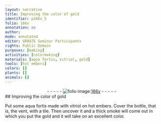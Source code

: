 ```yaml
---
layout: narrative
title: Improving the color of gold
identifier: p166v_5
folio: 166v
annotation: no
author:
mode: annotated
editor: GR8975 Seminar Participants
rights: Public Domain
purposes: [making]
activities: [colormaking]
materials: [aqua fortis, vitriol, gold]
tools: [hot embers]
colors: []
plants: []
animals: []
---
```


 <div class="folio" align="center">- - - - - <a href="http://gallica.bnf.fr/ark:/12148/btv1b10500001g/f338.image" target="_blank"><img src="https://cu-mkp.github.io/GR8975-edition/assets/photo-icon.png" alt="folio image: " style="display:inline-block; margin-bottom:-3px;"/>166v</a> - - - - - </div> 
## Improving the color of gold

 
<span class="activity">Put some <span class="material">aqua fortis</span> made with <span class="material">vitriol</span> on <span class="tool">hot embers</span>. Cover the bottle, that is, the vent, with a tile. Then uncover it and a thick smoke will come out in which you put the <span class="material">gold</span> and it will take on an excellent color.</span>
 